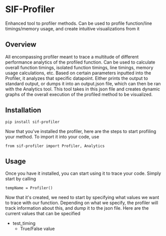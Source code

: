 # SIF-Profiler

Enhanced tool to profiler methods. Can be used to profile function/line timings/memory usage, and create intuitive visualizations from it

## Overview

All encompassing profiler meant to trace a multitude of different performance analytics of the profiled function. Can be used to calculate overall function timings, isolated function timings, line timings, memory usage calculations, etc. Based on certain parameters inputted into the Profiler, it analyzes that specific datapoint. Either prints the output to standard output, or dumps it into an output.json file, which can then be ran with the Analytics tool. This tool takes in this json file and creates dynamic graphs of the overall execution of the profiled method to be visualized.

## Installation

```
pip install sif-profiler
```

Now that you've installed the profiler, here are the steps to start profiling your method. To import it into your code, use

```
from sif-profiler import Profiler, Analytics
```

## Usage

Once you have it installed, you can start using it to trace your code. Simply start by calling 

```
tempName = Profiler()
```

Now that it's created, we need to start by specifying what values we want to trace with our function. Depending on what we specify, the profiler will track information about this, and dump it to the json file. Here are the current values that can be specified

- test_timing
  - True/False value
